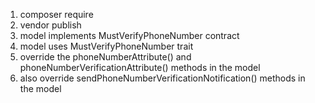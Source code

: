 1. composer require
2. vendor publish
3. model implements MustVerifyPhoneNumber contract
4. model uses MustVerifyPhoneNumber trait
5. override the phoneNumberAttribute() and phoneNumberVerificationAttribute() methods in the model
6. also override sendPhoneNumberVerificationNotification() methods in the model
